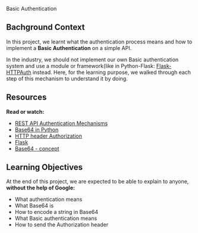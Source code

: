  Basic Authentication

## Bachground Context
In this project, we learnt what the authentication process means and how to implement a **Basic Authentication** on a simple API.

In the industry, we should not implement our own Basic authentication system and use a module or framework(like in Python-Flask: [Flask-HTTPAuth](https://intranet.alxswe.com/rltoken/rpsPy0M3_FJuCLGNPUbmvg) instead. Here, for the learning purpose, we walked through each step of this mechanism to understand it by doing.

## Resources
**Read or watch:**
- [REST API Authentication Mechanisms](https://intranet.alxswe.com/rltoken/ssg5umgsMk5jKM8WRHk2Ug)
- [Base64 in Python](https://intranet.alxswe.com/rltoken/RpaPRyKx1rdHgRSUyuPfeg)
- [HTTP header Authorization](https://intranet.alxswe.com/rltoken/WlARq8tQPUGQq5VphLKM4w)
- [Flask](https://intranet.alxswe.com/rltoken/HG5WXgSja5kMa29fbMd9Aw)
- [Base64 - concept](https://intranet.alxswe.com/rltoken/br6Rp4iMaOce6EAC-JQnOw)

## Learning Objectives
At the end of this project, we are expected to be able to explain to anyone, **without the help of Google:**
- What authentication means
- What Base64 is
- How to encode a string in Base64
- What Basic authentication means
- How to send the Authorization header

